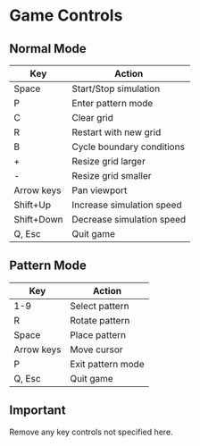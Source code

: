 # Game Controls

## Normal Mode

| Key         | Action                         |
|-------------|--------------------------------|
| Space       | Start/Stop simulation          |
| P           | Enter pattern mode             |
| C           | Clear grid                     |
| R           | Restart with new grid          |
| B           | Cycle boundary conditions      |
| +           | Resize grid larger             |
| -           | Resize grid smaller            |
| Arrow keys  | Pan viewport                   |
| Shift+Up    | Increase simulation speed      |
| Shift+Down  | Decrease simulation speed      |
| Q, Esc      | Quit game                      |

## Pattern Mode

| Key         | Action                         |
|-------------|--------------------------------|
| 1-9         | Select pattern                 |
| R           | Rotate pattern                 |
| Space       | Place pattern                  |
| Arrow keys  | Move cursor                    |
| P           | Exit pattern mode              |
| Q, Esc      | Quit game                      |

## Important

Remove any key controls not specified here.

